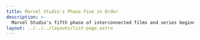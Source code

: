 ```yaml
---
title: Marvel Studio's Phase Five in Order
description: >-
  Marvel Studio's fifth phase of interconnected films and series beginning with Ant-Man and the Wasp: Quantumania in 2023 and ending with Thunderbolts in 2024. 
layout: ../../../layouts/list-page.astro
---
```

